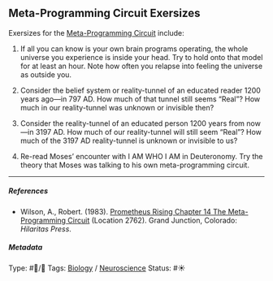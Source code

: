 ## Meta-Programming Circuit Exersizes

Exersizes for the [Meta-Programming Circuit](Meta-Programming%20Circuit.md) include:

1. If all you can know is your own brain programs operating, the whole universe you experience is inside your head. Try to hold onto that model for at least an hour. Note how often you relapse into feeling the universe as outside you.

1. Consider the belief system or reality-tunnel of an educated reader 1200 years ago—in 797 AD. How much of that tunnel still seems “Real”? How much in our reality-tunnel was unknown or invisible then?

1. Consider the reality-tunnel of an educated person 1200 years from now—in 3197 AD. How much of our reality-tunnel will still seem “Real”? How much of the 3197 AD reality-tunnel is unknown or invisible to us?

1. Re-read Moses’ encounter with I AM WHO I AM in Deuteronomy. Try the theory that Moses was talking to his own meta-programming circuit.

---

##### References

* Wilson, A., Robert. (1983). [Prometheus Rising Chapter 14 The Meta-Programming Circuit](Prometheus%20Rising%20Chapter%2014%20The%20Meta-Programming%20Circuit.md) (Location 2762). Grand Junction, Colorado: *Hilaritas Press*.

##### Metadata

Type: #🔵/🔵 
Tags: [Biology]() / [Neuroscience](Neuroscience.md)
Status: #☀️ 
